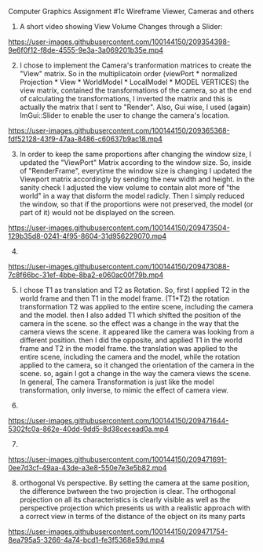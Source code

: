 Computer Graphics Assignment #1c
Wireframe Viewer, Cameras and others

1. A short video showing View Volume Changes through a Slider:

https://user-images.githubusercontent.com/100144150/209354398-9e6f0f12-f8de-4555-9e3a-3a069201b35e.mp4



2. I chose to implement the Camera's tranformation matrices to create the "View" matrix.
   So in the multiplicatoin order (viewPort * normalized Projection * View * WorldModel * LocalModel * MODEL VERTICES) the view matrix,
   contained the transformations of the camera, so at the end of calculating the transformations, I inverted the matrix and this is actually the matrix that I sent 
   to "Render".
   Also, Gui wise, I used (again) ImGui::Slider to enable the user to change the camera's location.


https://user-images.githubusercontent.com/100144150/209365368-fdf52128-43f9-47aa-8486-c60637b9ac18.mp4


3. In order to keep the same proportions after changing the window size, I updated the "ViewPort" Matrix according to the window size.
   So, inside of "RenderFrame", everytime the window size is changing I updated the Viewport matrix accordingly by sending the new width and height.
   in the sanity check I adjusted the view volume to contain alot more of "the world" in a way that disform the model radicly.
   Then I simply reduced the window, so that if the proportions were not preserved, the model (or part of it) would not be displayed on the screen.
   
   

https://user-images.githubusercontent.com/100144150/209473504-129b35d8-0241-4f95-8604-31d956229070.mp4


   
   
4.    


https://user-images.githubusercontent.com/100144150/209473088-7c8f66bc-31ef-4bbe-8ba2-e060ac00f79b.mp4



5. I chose T1 as translation and T2 as Rotation. So, first I applied T2 in the world frame and then T1 in the model frame. (T1*T2)
the rotation transformation T2 was applied to the entire scene, including the camera and the model. then I also added T1 which shifted the position of the camera in the scene. so the effect was a change in the way that the camera views the scene. it appeared like the camera was looking from a different position.
then I did the opposite, and applied T1 in the world frame and T2 in the model frame.
the translation was applied to the entire scene, including the camera and the model, while the rotation applied to the camera, so it changed the orientation of the camera in the scene. so, again I got a change in the way the camera views the scene.
In general, The camera Transformation is just like the model transformation, only inverse, to mimic the effect of camera view.

6.

https://user-images.githubusercontent.com/100144150/209471644-5302fc0a-862e-40dd-9dd5-8d38cecead0a.mp4

7.


https://user-images.githubusercontent.com/100144150/209471691-0ee7d3cf-49aa-43de-a3e8-550e7e3e5b82.mp4

8. orthogonal Vs perspective.
   By setting the camera at the same position, the difference bwtween the two projection is clear.
   The orthogonal projection on all its characteristics is clearly visible as well as the perspective projection which presents us with a realistic approach with a
    correct view in terms of the distance of the object on its many parts


https://user-images.githubusercontent.com/100144150/209471754-8ea795a5-3266-4a74-bcd1-fe3f5368e59d.mp4



